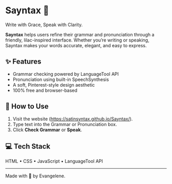 # Sayntax 💜
Write with Grace, Speak with Clarity.

**Sayntax** helps users refine their grammar and pronunciation through a friendly, lilac-inspired interface. Whether you’re writing or speaking, Sayntax makes your words accurate, elegant, and easy to express.

## ✨ Features
- Grammar checking powered by LanguageTool API  
- Pronunciation using built-in SpeechSynthesis  
- A soft, Pinterest-style design aesthetic  
- 100% free and browser-based  

## 🚀 How to Use
1. Visit the website (https://satinsyntax.github.io/Sayntax/).  
2. Type text into the Grammar or Pronunciation box.  
3. Click **Check Grammar** or **Speak**.  

## 💻 Tech Stack
HTML • CSS • JavaScript • LanguageTool API  

---

Made with 💜 by Evangelene.
